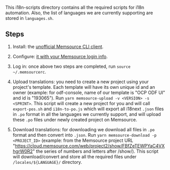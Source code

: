 This i18n-scripts directory contains all the required scripts for i18n automation. Also, the list of languages we are currently supporting are stored in `languages.sh`.

## Steps

1. Install: the [unofficial Memsource CLI client](https://github.com/unofficial-memsource/memsource-cli-client#pip-install).

2. Configure: [it with your Memsource login info](https://github.com/unofficial-memsource/memsource-cli-client#configuration-red-hat-enterprise-linux-derivatives).

3. Log in: once above two steps are completed, run `source ~/.memsourcerc`.

4. Upload translations: you need to create a new project using your project's template. Each template will have its own unique id and an owner (example: for odf-console, name of our template is "OCP ODF UI" and id is "193065").
   Run `yarn memsource-upload -v <VERSION> -s <SPRINT>`.
   This script will create a new project for you and will call `export-pos.sh` and `i18n-to-po.js` which will export all i18next `.json` files in `.po` format in all the languages we currently support, and will upload these `.po` files under newly created project on Memsource.

5. Download translations: for downloading we download all files in `.po` format and then convert into `.json`.
   Run `yarn memsource-download -p <PROJECT_ID>` (example: from the Memsource project URL "https://cloud.memsource.com/web/project2/show/FBfZeTEWPYaC4VXhgrW0R2" the series of numbers and letters after /show/).
   This script will download/convert and store all the required files under `/locales/${LANGUAGE}/` directory.
